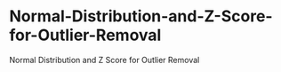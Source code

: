 # Normal-Distribution-and-Z-Score-for-Outlier-Removal
Normal Distribution and Z Score for Outlier Removal
